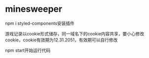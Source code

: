 # minesweeper

npm i styled-components安装插件

游戏记录以cookie形式储存，同一域名下的cookie内容共享，要小心修改cookie，cookie有效期为12.31.2051，有效期可以自行修改

npm start开始运行代码
